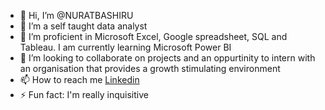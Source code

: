 - 👋 Hi, I’m @NURATBASHIRU
- 👀 I’m a self taught data analyst
- 🌱 I’m proficient in Microsoft Excel, Google spreadsheet, SQL and Tableau. I am currently learning Microsoft Power BI
- 💞️ I’m looking to collaborate on projects and an oppurtinity to intern with an organisation that provides a growth stimulating environment
- 📫 How to reach me [Linkedin](http//www.linkedin.com/in/nurat-bashiru-4975671a0)
- ⚡ Fun fact: I'm really inquisitive

<!---
NURATBASHIRU/NURATBASHIRU is a ✨ special ✨ repository because its `README.md` (this file) appears on your GitHub profile.
You can click the Preview link to take a look at your changes.
--->
